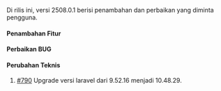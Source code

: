 Di rilis ini, versi 2508.0.1 berisi penambahan dan perbaikan yang diminta pengguna.

#### Penambahan Fitur



#### Perbaikan BUG



#### Perubahan Teknis

1. [#790](https://github.com/OpenSID/OpenKab/issues/790) Upgrade versi laravel dari 9.52.16 menjadi 10.48.29.